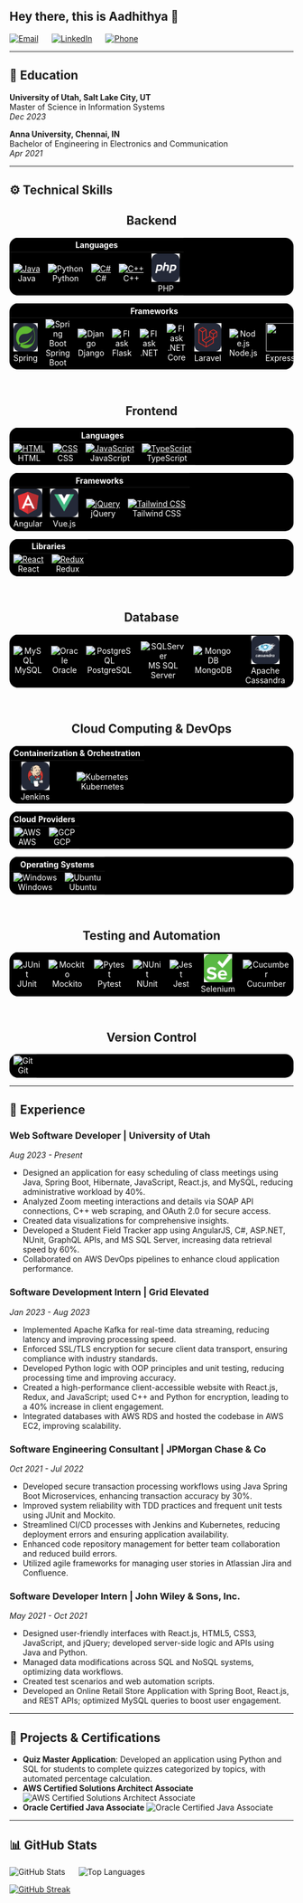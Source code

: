 ## Hey there, this is Aadhithya 👋

[![Email](https://img.shields.io/badge/Email-aadhithya.vijayakumar01@gmail.com-blue)](mailto:aadhithya.vijayakumar01@gmail.com) &nbsp;&nbsp;&nbsp;&nbsp;
[![LinkedIn](https://img.shields.io/badge/LinkedIn-Aadhithya%20Vijayakumar-blue)](https://linkedin.com/in/aadhithya-vijayakumar-av) &nbsp;&nbsp;&nbsp;&nbsp;
[![Phone](https://img.shields.io/badge/Phone-(385)%20456--7908-lightgrey)](tel:+13854567908)

---

## 🏫 Education

**University of Utah, Salt Lake City, UT**  
Master of Science in Information Systems  
*Dec 2023*

**Anna University, Chennai, IN**  
Bachelor of Engineering in Electronics and Communication  
*Apr 2021*

---

## ⚙️ Technical Skills

<h2 align="center">Backend</h2>

<div align="center">
<table style="background-color: black; color: white; border: none; border-radius: 15px; overflow: hidden;">
  <thead>
    <tr>
      <th colspan="5" align="center" style="color: white;">Languages</th>
    </tr>
  </thead>
  <tbody>
    <tr>
      <td align="center" style="border: none;">
        <a href="https://www.oracle.com/java/technologies/" style="color: white;">
          <img src="https://techstack-generator.vercel.app/java-icon.svg" width="50" height="50" alt="Java"/>
        </a>
        <br>Java
      </td>
      <td align="center" style="border: none;">
        <img src="https://techstack-generator.vercel.app/python-icon.svg" alt="Python" width="50" height="50"/><br>Python
      </td>
      <td align="center" style="border: none;">
        <a href="https://learn.microsoft.com/en-us/dotnet/csharp/" style="color: white;">
          <img src="https://techstack-generator.vercel.app/csharp-icon.svg" width="50" height="50" alt="C#"/>
        </a>
        <br>C#
      </td>
      <td align="center" style="border: none;">
        <a href="https://cplusplus.com/" style="color: white;">
          <img src="https://techstack-generator.vercel.app/cpp-icon.svg" width="50" height="50" alt="C++"/>
        </a>
        <br>C++
      </td>
      <td align="center" style="border: none;">
        <a href="https://www.php.net/" style="color: white;">
          <img src="https://raw.githubusercontent.com/tandpfun/skill-icons/65dea6c4eaca7da319e552c09f4cf5a9a8dab2c8/icons/PHP-Dark.svg" width="50" height="50" alt="PHP"/>
        </a>
        <br>PHP
    </tr>
  </tbody>
</table>
</div>

<div align="center">
<table style="background-color: black; color: white; border: none; border-radius: 15px; overflow: hidden;">
  <thead>
    <tr>
      <th colspan="9" align="center" style="color: white;">Frameworks</th>
    </tr>
  </thead>
  <tbody>
    <tr>
      <td align="center" style="border: none;">
        <img src="https://raw.githubusercontent.com/tandpfun/skill-icons/65dea6c4eaca7da319e552c09f4cf5a9a8dab2c8/icons/Spring-Dark.svg" width="50" height="50" alt="Spring"/><br>Spring
      </td>
      <td align="center" style="border: none;">
        <img src="https://user-images.githubusercontent.com/33158051/103466606-760a4000-4d14-11eb-9941-2f3d00371471.png" width="50" height="50" alt="Spring Boot"/><br>Spring Boot
      </td>
      <td align="center" style="border: none;">
        <img src="https://techstack-generator.vercel.app/django-icon.svg" width="50" height="50" alt="Django"/><br>Django
      </td>
      <td align="center" style="border: none;">
        <img src="https://skillicons.dev/icons?i=flask" width="50" height="50" alt="Flask"/><br>Flask
      </td>
      <td align="center" style="border: none;">
        <img src="https://cdn.worldvectorlogo.com/logos/microsoft-net.svg" width="50" height="50" alt="Flask"/><br>.NET
      </td>
      <td align="center" style="border: none;">
        <img src="https://cdn.worldvectorlogo.com/logos/dot-net-core-7.svg" width="50" height="50" alt="Flask"/><br>.NET Core
      </td>
      <td align="center" style="border: none;">
        <img src="https://raw.githubusercontent.com/tandpfun/skill-icons/65dea6c4eaca7da319e552c09f4cf5a9a8dab2c8/icons/Laravel-Dark.svg" width="50" height="50" alt="Flask"/><br>Laravel
      </td>
      <td align="center" style="border: none;">
        <img src="https://cdn.worldvectorlogo.com/logos/nodejs-icon.svg" width="50" height="50" alt="Node.js"/><br>Node.js
      </td>
      <td align="center" style="border: none;">
        <img src="https://skillicons.dev/icons?i=express" width="50" height="50"/><br>Express
      </td>
    </tr>
  </tbody>
</table>
</div>

<br>

<h2 align="center">Frontend</h2>

<div align="center">
<table style="background-color: black; color: white; border: none; border-radius: 15px; overflow: hidden;">
  <thead>
    <tr>
      <th colspan="8" align="center" style="color: white;">Languages</th>
    </tr>
  </thead>
  <tbody>
    <tr>
      <td align="center" style="border: none;">
        <a href="https://developer.mozilla.org/en-US/docs/Web/HTML" style="color: white;">
          <img src="https://cdn.worldvectorlogo.com/logos/html-1.svg" width="50" height="50" alt="HTML"/>
        </a>
        <br>HTML
      </td>
      <td align="center" style="border: none;">
        <a href="https://developer.mozilla.org/en-US/docs/Web/CSS" style="color: white;">
          <img src="https://cdn.worldvectorlogo.com/logos/css-3.svg" width="50" height="50" alt="CSS"/>
        </a>
        <br>CSS
      </td>
      <td align="center" style="border: none;">
        <a href="https://developer.mozilla.org/en-US/docs/Web/JavaScript" style="color: white;">
          <img src="https://techstack-generator.vercel.app/js-icon.svg" alt="JavaScript" width="50" height="50"/>
        </a>
        <br>JavaScript
      </td>
      <td align="center" style="border: none;">
        <a href="https://www.typescriptlang.org/" style="color: white;">
          <img src="https://techstack-generator.vercel.app/ts-icon.svg" alt="TypeScript" width="50" height="50"/>
        </a>
        <br>TypeScript
      </td>
    </tr>
  </tbody>
</table>
</div>

<div align="center">
<table style="background-color: black; color: white; border: none; border-radius: 15px; overflow: hidden;">
  <thead>
    <tr>
      <th colspan="4" align="center" style="color: white;">Frameworks</th>
    </tr>
  </thead>
  <tbody>
    <tr>
      <td align="center" style="border: none;">
        <a href="https://angular.dev/" style="color: white;">
          <img src="https://raw.githubusercontent.com/tandpfun/skill-icons/65dea6c4eaca7da319e552c09f4cf5a9a8dab2c8/icons/Angular-Dark.svg" width="50" height="50" alt="Angular"/>
        </a>
        <br>Angular
      </td>
      <td align="center" style="border: none;">
        <a href="https://vuejs.org/" style="color: white;">
          <img src="https://raw.githubusercontent.com/tandpfun/skill-icons/65dea6c4eaca7da319e552c09f4cf5a9a8dab2c8/icons/VueJS-Dark.svg" width="50" height="50" alt="Vue"/>
        </a>
        <br>Vue.js
      </td>
      <td align="center" style="border: none;">
        <a href="https://jquery.com/" style="color: white;">
          <img src="https://skillicons.dev/icons?i=jquery" width="50" height="50" alt="jQuery"/>
        </a>
        <br>jQuery
      </td>
      <td align="center" style="border: none;">
        <a href="https://tailwindcss.com/" style="color: white;">
          <img src="https://cdn.worldvectorlogo.com/logos/tailwindcss.svg" width="50" height="50" alt="Tailwind CSS"/>
        </a>
        <br>Tailwind CSS
      </td>
    </tr>
  </tbody>
</table>
</div>

<div align="center">
<table style="background-color: black; color: white; border: none; border-radius: 15px; overflow: hidden;">
  <thead>
    <tr>
      <th colspan="4" align="center" style="color: white;">Libraries</th>
    </tr>
  </thead>
  <tbody>
    <tr>
      <td align="center" style="border: none;">
        <a href="https://reactjs.org/" style="color: white;">
          <img src="https://techstack-generator.vercel.app/react-icon.svg" alt="React" width="50" height="50"/>
        </a>
        <br>React
      </td><td align="center" style="border: none;">
        <a href="https://redux.org/" style="color: white;">
          <img src="https://techstack-generator.vercel.app/redux-icon.svg" alt="Redux" width="50" height="50"/>
        </a>
        <br>Redux
      </td>
    </tr>
  </tbody>
</table>
</div>

<br>

<h2 align="center">Database</h2>

<div align="center">
<table style="background-color: black; color: white; border: none; border-radius: 15px; overflow: hidden;">
  <tbody>
    <tr>
      <td align="center" style="border: none;">
        <img src="https://techstack-generator.vercel.app/mysql-icon.svg" alt="MySQL" width="50" height="50"/><br>MySQL
      </td>
      <td align="center" style="border: none;">
        <img src="https://cdn.worldvectorlogo.com/logos/oracle-6.svg" alt="Oracle" width="50" height="50"/><br>Oracle
      </td>
      <td align="center" style="border: none;">
        <img src="https://skillicons.dev/icons?i=postgresql" alt="PostgreSQL" width="50" height="50"/><br>PostgreSQL
      </td>
      <td align="center" style="border: none;">
        <img src="https://cdn.worldvectorlogo.com/logos/microsoft-sql-server-1.svg" alt="SQLServer" width="50" height="50"/><br>MS SQL Server
      </td>
      <td align="center" style="border: none;">
        <img src="https://skillicons.dev/icons?i=mongodb" alt="MongoDB" width="50" height="50"/><br>MongoDB
      </td>
      <td align="center" style="border: none;">
        <img src="https://raw.githubusercontent.com/tandpfun/skill-icons/65dea6c4eaca7da319e552c09f4cf5a9a8dab2c8/icons/Cassandra-Dark.svg" alt="Cassandra" width="50" height="50"/><br>Apache Cassandra
      </td>
    </tr>
  </tbody>
</table>
</div>

<br>

<h2 align="center">Cloud Computing & DevOps</h2>

<div align="center">
<table style="background-color: black; color: white; border: none; border-radius: 15px; overflow: hidden;">
  <thead>
    <tr>
      <th colspan="4" align="center" style="color: white;">Containerization & Orchestration</th>
    </tr>
  </thead>
  <tbody>
    <tr>
      <td align="center" style="border: none;">
        <img src="https://raw.githubusercontent.com/tandpfun/skill-icons/65dea6c4eaca7da319e552c09f4cf5a9a8dab2c8/icons/Jenkins-Dark.svg" alt="Jenkins" width="50" height="50"/><br>Jenkins
      </td>
      <td align="center" style="border: none;">
        <img src="https://techstack-generator.vercel.app/kubernetes-icon.svg" alt="Kubernetes" width="50" height="50"/><br>Kubernetes
      </td>
    </tr>
  </tbody>
</table>
</div>

<div align="center">
<table style="background-color: black; color: white; border: none; border-radius: 15px; overflow: hidden;">
  <thead>
    <tr>
      <th colspan="3" align="center" style="color: white;">Cloud Providers</th>
    </tr>
  </thead>
  <tbody>
    <tr>
      <td align="center" style="border: none;">
        <img src="https://techstack-generator.vercel.app/aws-icon.svg" alt="AWS" width="50" height="50"/><br>AWS
      </td>
      <td align="center" style="border: none;">
        <img src="https://skillicons.dev/icons?i=gcp" alt="GCP" width="50" height="50"/><br>GCP
      </td>
    </tr>
  </tbody>
</table>
</div>

<div align="center">
<table style="background-color: black; color: white; border: none; border-radius: 15px; overflow: hidden;">
  <thead>
    <tr>
      <th colspan="3" align="center" style="color: white;">Operating Systems</th>
    </tr>
  </thead>
  <tbody>
    <tr>
      <td align="center" style="border: none;">
        <img src="https://raw.githubusercontent.com/tandpfun/skill-icons/65dea6c4eaca7da319e552c09f4cf5a9a8dab2c8/icons/Windows-Dark.svg" alt="Windows" width="50" height="50"/><br>Windows
      </td>
      <td align="center" style="border: none;">
        <img src="https://cdn.worldvectorlogo.com/logos/ubuntu-4.svg" alt="Ubuntu" width="50" height="50"/><br>Ubuntu
      </td>
    </tr>
  </tbody>
</table>
</div>

<br>

<h2 align="center">Testing and Automation</h2>

<div align="center">
<table style="background-color: black; color: white; border: none; border-radius: 15px; overflow: hidden;">
  <tbody>
    <tr>
      <td align="center" style="border: none;">
        <img src="https://icon.icepanel.io/Technology/svg/JUnit.svg" alt="JUnit" width="50" height="50"/><br>JUnit
      </td>
      <td align="center" style="border: none;">
        <img src="https://raw.githubusercontent.com/mockito/mockito.github.io/master/img/logo%402x.png" alt="Mockito" width="50" height="50"/><br>Mockito
      </td>
      <td align="center" style="border: none;">
        <img src="https://icon.icepanel.io/Technology/svg/pytest.svg" alt="Pytest" width="50" height="50"/><br>Pytest
      </td>
      <td align="center" style="border: none;">
        <img src="https://raw.githubusercontent.com/nunit/nunit-console/main/nunit.ico" alt="NUnit" width="50" height="50"/><br>NUnit
      </td>
      <td align="center" style="border: none;">
        <img src="https://techstack-generator.vercel.app/jest-icon.svg" alt="Jest" width="50" height="50"/><br>Jest
      </td>
      <td align="center" style="border: none;">
        <img src="https://raw.githubusercontent.com/tandpfun/skill-icons/65dea6c4eaca7da319e552c09f4cf5a9a8dab2c8/icons/Selenium.svg" alt="Selenium" width="50" height="50"/><br>Selenium
      </td>
      <td align="center" style="border: none;">
        <img src="https://user-images.githubusercontent.com/102477169/187096751-925c3f70-bf3b-42ee-9efa-21095fa384c4.png" alt="Cucumber" width="50" height="50"/><br>Cucumber
      </td>
    </tr>
  </tbody>
</table>
</div>

<br>

<h2 align="center">Version Control</h2>

<div align="center">
<table style="background-color: black; color: white; border: none; border-radius: 15px; overflow: hidden;">
  <tbody>
    <tr>
      <td align="center" style="border: none;">
        <img src="https://techstack-generator.vercel.app/github-icon.svg" alt="Git" width="50" height="50"/><br>Git
      </td>
    </tr>
  </tbody>
</table>
</div>


---

## 💼 Experience

### Web Software Developer | University of Utah
*Aug 2023 - Present*

- Designed an application for easy scheduling of class meetings using Java, Spring Boot, Hibernate, JavaScript, React.js, and MySQL, reducing administrative workload by 40%.
- Analyzed Zoom meeting interactions and details via SOAP API connections, C++ web scraping, and OAuth 2.0 for secure access.
- Created data visualizations for comprehensive insights.
- Developed a Student Field Tracker app using AngularJS, C#, ASP.NET, NUnit, GraphQL APIs, and MS SQL Server, increasing data retrieval speed by 60%.
- Collaborated on AWS DevOps pipelines to enhance cloud application performance.

### Software Development Intern | Grid Elevated
*Jan 2023 - Aug 2023*

- Implemented Apache Kafka for real-time data streaming, reducing latency and improving processing speed.
- Enforced SSL/TLS encryption for secure client data transport, ensuring compliance with industry standards.
- Developed Python logic with OOP principles and unit testing, reducing processing time and improving accuracy.
- Created a high-performance client-accessible website with React.js, Redux, and JavaScript; used C++ and Python for encryption, leading to a 40% increase in client engagement.
- Integrated databases with AWS RDS and hosted the codebase in AWS EC2, improving scalability.

### Software Engineering Consultant | JPMorgan Chase & Co
*Oct 2021 - Jul 2022*

- Developed secure transaction processing workflows using Java Spring Boot Microservices, enhancing transaction accuracy by 30%.
- Improved system reliability with TDD practices and frequent unit tests using JUnit and Mockito.
- Streamlined CI/CD processes with Jenkins and Kubernetes, reducing deployment errors and ensuring application availability.
- Enhanced code repository management for better team collaboration and reduced build errors.
- Utilized agile frameworks for managing user stories in Atlassian Jira and Confluence.

### Software Developer Intern | John Wiley & Sons, Inc.
*May 2021 - Oct 2021*

- Designed user-friendly interfaces with React.js, HTML5, CSS3, JavaScript, and jQuery; developed server-side logic and APIs using Java and Python.
- Managed data modifications across SQL and NoSQL systems, optimizing data workflows.
- Created test scenarios and web automation scripts.
- Developed an Online Retail Store Application with Spring Boot, React.js, and REST APIs; optimized MySQL queries to boost user engagement.

---

## 📂 Projects & Certifications

- **Quiz Master Application**: Developed an application using Python and SQL for students to complete quizzes categorized by topics, with automated percentage calculation.
- **AWS Certified Solutions Architect Associate** ![AWS Certified Solutions Architect Associate](https://img.shields.io/badge/AWS%20Certified%20Solutions%20Architect%20Associate-232F3E?style=flat&logo=amazonaws&logoColor=ffffff)
- **Oracle Certified Java Associate** ![Oracle Certified Java Associate](https://img.shields.io/badge/Oracle%20Certified%20Java%20Associate-F80000?style=flat&logo=oracle&logoColor=ffffff)

---

## 📊 GitHub Stats

![GitHub Stats](https://github-readme-stats.vercel.app/api?username=Aadhiv01&show_icons=true&hide_title=true&hide=prs&count_private=true&include_all_commits=true&theme=radical) &nbsp;&nbsp;&nbsp;&nbsp;
![Top Languages](https://github-readme-stats.vercel.app/api/top-langs/?username=Aadhiv01&layout=compact&theme=radical) 

[![GitHub Streak](https://github-readme-streak-stats.herokuapp.com/?user=Aadhiv01&theme=radical)](https://git.io/streak-stats)<br>

